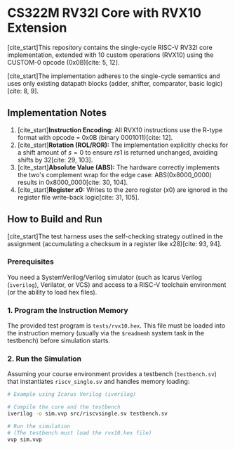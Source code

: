 # CS322M RV32I Core with RVX10 Extension

[cite_start]This repository contains the single-cycle RISC-V RV32I core implementation, extended with 10 custom operations (RVX10) using the CUSTOM-0 opcode (0x0B)[cite: 5, 12].

[cite_start]The implementation adheres to the single-cycle semantics and uses only existing datapath blocks (adder, shifter, comparator, basic logic)[cite: 8, 9].

## Implementation Notes

1.  [cite_start]**Instruction Encoding:** All RVX10 instructions use the R-type format with opcode = 0x0B (binary 0001011)[cite: 12].
2.  [cite_start]**Rotation (ROL/ROR):** The implementation explicitly checks for a shift amount of $s=0$ to ensure $rs1$ is returned unchanged, avoiding shifts by 32[cite: 29, 103].
3.  [cite_start]**Absolute Value (ABS):** The hardware correctly implements the two's complement wrap for the edge case: ABS($0\text{x8000\_0000}$) results in $0\text{x8000\_0000}$[cite: 30, 104].
4.  [cite_start]**Register $x0$:** Writes to the zero register ($x0$) are ignored in the register file write-back logic[cite: 31, 105].

## How to Build and Run

[cite_start]The test harness uses the self-checking strategy outlined in the assignment (accumulating a checksum in a register like x28)[cite: 93, 94].

### Prerequisites

You need a SystemVerilog/Verilog simulator (such as Icarus Verilog (`iverilog`), Verilator, or VCS) and access to a RISC-V toolchain environment (or the ability to load hex files).

### 1. Program the Instruction Memory

The provided test program is `tests/rvx10.hex`. This file must be loaded into the instruction memory (usually via the `$readmemh` system task in the testbench) before simulation starts.

### 2. Run the Simulation

Assuming your course environment provides a testbench (`testbench.sv`) that instantiates `riscv_single.sv` and handles memory loading:

```bash
# Example using Icarus Verilog (iverilog)

# Compile the core and the testbench
iverilog -o sim.vvp src/riscvsingle.sv testbench.sv 

# Run the simulation
# (The testbench must load the rvx10.hex file)
vvp sim.vvp